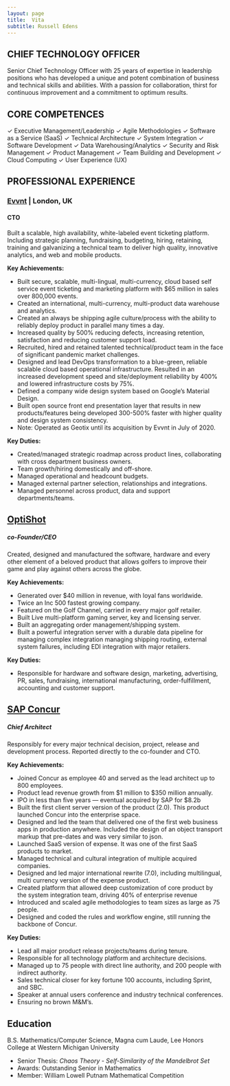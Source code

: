 ```yaml
---
layout: page
title:  Vita
subtitle: Russell Edens
---
```


## CHIEF TECHNOLOGY OFFICER

Senior Chief Technology Officer with 25 years of expertise in leadership positions who has developed a unique and potent combination of business and technical skills and abilities. With a passion for collaboration, thirst for continuous improvement and a commitment to optimum results.

## CORE COMPETENCES
✓ Executive Management/Leadership ✓ Agile Methodologies ✓ Software as a Service (SaaS) ✓ Technical Architecture ✓ System Integration ✓ Software Development ✓ Data Warehousing/Analytics ✓ Security and Risk Management ✓ Product Management ✓ Team Building and Development ✓ Cloud Computing ✓ User Experience (UX)

## PROFESSIONAL EXPERIENCE
### [Evvnt](http://www.evvnt.com) | London, UK
#### CTO
Built a scalable, high availability, white-labeled event ticketing platform. Including strategic planning, fundraising, budgeting, hiring, retaining, training and galvanizing a technical team to deliver high quality, innovative analytics, and web and mobile products.

**Key Achievements:**
* Built secure, scalable, multi-lingual, multi-currency, cloud based self service event ticketing and marketing platform with $65 million in sales over 800,000 events.
* Created an international, multi-currency, multi-product data warehouse and analytics.
* Created an always be shipping agile culture/process with the ability to reliably deploy product in parallel many times a day.
* Increased quality by 500% reducing defects, increasing retention, satisfaction and reducing customer support load.
* Recruited, hired and retained talented technical/product team in the face of significant pandemic market challenges.
* Designed and lead DevOps transformation to a blue-green, reliable scalable cloud based operational infrastructure. Resulted in an increased development speed and site/deployment reliability by 400% and lowered infrastructure costs by 75%.
* Defined a company wide design system based on Google’s Material Design.
* Built open source front end presentation layer that results in new products/features being developed 300-500% faster with higher quality and design system consistency.
* Note: Operated as Geotix until its acquisition by Evvnt in July of 2020.

**Key Duties:**
* Created/managed strategic roadmap across product lines, collaborating with cross department business owners.
* Team growth/hiring domestically and off-shore.
* Managed operational and headcount budgets.
* Managed external partner selection, relationships and integrations.
* Managed personnel across product, data and support departments/teams.

## [OptiShot](http://www.optishotgolf.com)
##### co-Founder/CEO 
Created, designed and manufactured the software, hardware and every other element of a beloved product that allows golfers to improve their game and play against others across the globe.

**Key Achievements:**
* Generated over $40 million in revenue, with loyal fans worldwide.
* Twice an Inc 500 fastest growing company.
* Featured on the Golf Channel, carried in every major golf retailer.
* Built Live multi-platform gaming server, key and licensing server.
* Built an aggregating order management/shipping system.
* Built a powerful integration server with a durable data pipeline for managing complex integration managing shipping routing, external system failures, including EDI integration with major retailers.

**Key Duties:**
* Responsible for hardware and software design, marketing, advertising, PR, sales, fundraising, international manufacturing, order-fulfillment, accounting and customer support.

## [SAP Concur](http://concur.com) 
##### Chief Architect 
Responsibly for every major technical decision, project, release and development process. Reported directly to the co-founder and CTO.

**Key Achievements:**
* Joined Concur as employee 40 and served as the lead architect up to 800 employees.
* Product lead revenue growth from $1 million to $350 million annually.
* IPO in less than five years — eventual acquired by SAP for $8.2b
* Built the first client server version of the product (2.0). This product launched Concur into the enterprise
space.
* Designed and led the team that delivered one of the first web business apps in production anywhere.
Included the design of an object transport markup that pre-dates and was very similar to json.
* Launched SaaS version of expense. It was one of the first SaaS products to market.
* Managed technical and cultural integration of multiple acquired companies.
* Designed and led major international rewrite (7.0), including multilingual, multi currency version of the
expense product.
* Created platform that allowed deep customization of core product by the system integration team, driving
40% of enterprise revenue
* Introduced and scaled agile methodologies to team sizes as large as 75 people.
* Designed and coded the rules and workflow engine, still running the backbone of Concur.

**Key Duties:**
* Lead all major product release projects/teams during tenure.
* Responsible for all technology platform and architecture decisions.
* Managed up to 75 people with direct line authority, and 200 people with indirect authority.
* Sales technical closer for key fortune 100 accounts, including Sprint, and SBC.
* Speaker at annual users conference and industry technical conferences.
* Ensuring no brown M&M’s.

## Education
B.S. Mathematics/Computer Science, Magna cum Laude, Lee Honors College at Western Michigan University
* Senior Thesis: *Chaos Theory - Self-Similarity of the Mandelbrot Set*
* Awards: Outstanding Senior in Mathematics
* Member: William Lowell Putnam Mathematical Competition
